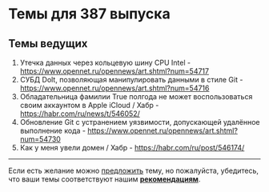 # Темы для 387 выпуска

## Темы ведущих

1. Утечка данных через кольцевую шину CPU Intel - https://www.opennet.ru/opennews/art.shtml?num=54717
1. СУБД Dolt, позволяющая манипулировать данными в стиле Git - https://www.opennet.ru/opennews/art.shtml?num=54716
1. Обладательница фамилии True полгода не может воспользоваться своим аккаунтом в Apple iCloud / Хабр - https://habr.com/ru/news/t/546052/
1. Обновление Git с устранением уязвимости, допускающей удалённое выполнение кода - https://www.opennet.ru/opennews/art.shtml?num=54730
1. Как у меня увели домен / Хабр - https://habr.com/ru/post/546174/

---

Если есть желание можно [предложить](themes_from_listeners.md) тему, но пожалуйста, убедитесь, что ваши темы соответствуют нашим **[рекомендациям](Recommendations_for_the_proposed_topics.md)**.

